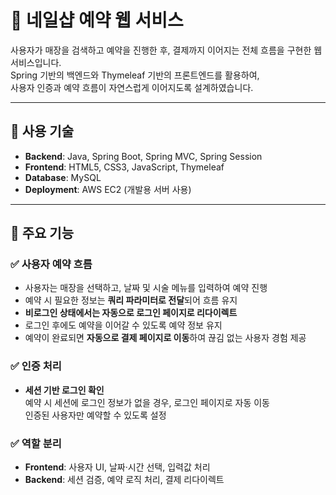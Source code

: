 # 💅 네일샵 예약 웹 서비스

사용자가 매장을 검색하고 예약을 진행한 후, 결제까지 이어지는 전체 흐름을 구현한 웹 서비스입니다.  
Spring 기반의 백엔드와 Thymeleaf 기반의 프론트엔드를 활용하여,  
사용자 인증과 예약 흐름이 자연스럽게 이어지도록 설계하였습니다.

---

## 🔧 사용 기술

- **Backend**: Java, Spring Boot, Spring MVC, Spring Session
- **Frontend**: HTML5, CSS3, JavaScript, Thymeleaf
- **Database**: MySQL
- **Deployment**: AWS EC2 (개발용 서버 사용)

---

## 📌 주요 기능

### ✅ 사용자 예약 흐름

- 사용자는 매장을 선택하고, 날짜 및 시술 메뉴를 입력하여 예약 진행
- 예약 시 필요한 정보는 **쿼리 파라미터로 전달**되어 흐름 유지
- **비로그인 상태에서는 자동으로 로그인 페이지로 리다이렉트**
- 로그인 후에도 예약을 이어갈 수 있도록 예약 정보 유지
- 예약이 완료되면 **자동으로 결제 페이지로 이동**하여 끊김 없는 사용자 경험 제공

### ✅ 인증 처리

- **세션 기반 로그인 확인**  
  예약 시 세션에 로그인 정보가 없을 경우, 로그인 페이지로 자동 이동  
  인증된 사용자만 예약할 수 있도록 설정

### ✅ 역할 분리

- **Frontend**: 사용자 UI, 날짜·시간 선택, 입력값 처리
- **Backend**: 세션 검증, 예약 로직 처리, 결제 리다이렉트

